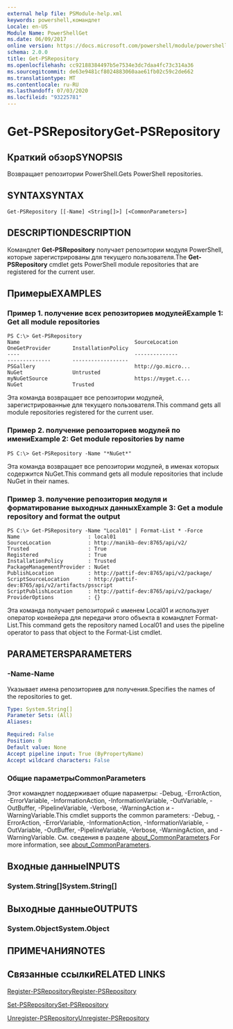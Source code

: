 ```yaml
---
external help file: PSModule-help.xml
keywords: powershell,командлет
Locale: en-US
Module Name: PowerShellGet
ms.date: 06/09/2017
online version: https://docs.microsoft.com/powershell/module/powershellget/get-psrepository?view=powershell-7&WT.mc_id=ps-gethelp
schema: 2.0.0
title: Get-PSRepository
ms.openlocfilehash: cc92188384497b5e7534e3dc7daa4fc73c314a36
ms.sourcegitcommit: de63e9481cf8024883060aae61fb02c59c2de662
ms.translationtype: MT
ms.contentlocale: ru-RU
ms.lasthandoff: 07/03/2020
ms.locfileid: "93225781"
---
```

# <span data-ttu-id="0fd1d-103">Get-PSRepository</span><span class="sxs-lookup"><span data-stu-id="0fd1d-103">Get-PSRepository</span></span>

## <span data-ttu-id="0fd1d-104">Краткий обзор</span><span class="sxs-lookup"><span data-stu-id="0fd1d-104">SYNOPSIS</span></span>
<span data-ttu-id="0fd1d-105">Возвращает репозитории PowerShell.</span><span class="sxs-lookup"><span data-stu-id="0fd1d-105">Gets PowerShell repositories.</span></span>

## <span data-ttu-id="0fd1d-106">SYNTAX</span><span class="sxs-lookup"><span data-stu-id="0fd1d-106">SYNTAX</span></span>

```
Get-PSRepository [[-Name] <String[]>] [<CommonParameters>]
```

## <span data-ttu-id="0fd1d-107">DESCRIPTION</span><span class="sxs-lookup"><span data-stu-id="0fd1d-107">DESCRIPTION</span></span>

<span data-ttu-id="0fd1d-108">Командлет **Get-PSRepository** получает репозитории модуля PowerShell, которые зарегистрированы для текущего пользователя.</span><span class="sxs-lookup"><span data-stu-id="0fd1d-108">The **Get-PSRepository** cmdlet gets PowerShell module repositories that are registered for the current user.</span></span>

## <span data-ttu-id="0fd1d-109">Примеры</span><span class="sxs-lookup"><span data-stu-id="0fd1d-109">EXAMPLES</span></span>

### <span data-ttu-id="0fd1d-110">Пример 1. получение всех репозиториев модулей</span><span class="sxs-lookup"><span data-stu-id="0fd1d-110">Example 1: Get all module repositories</span></span>

```
PS C:\> Get-PSRepository
Name                                     SourceLocation                                     OneGetProvider       InstallationPolicy
----                                     --------------                                     --------------       ------------------
PSGallery                                http://go.micro...                                 NuGet                Untrusted
myNuGetSource                            https://myget.c...                                 NuGet                Trusted
```

<span data-ttu-id="0fd1d-111">Эта команда возвращает все репозитории модулей, зарегистрированные для текущего пользователя.</span><span class="sxs-lookup"><span data-stu-id="0fd1d-111">This command gets all module repositories registered for the current user.</span></span>

### <span data-ttu-id="0fd1d-112">Пример 2. получение репозиториев модулей по имени</span><span class="sxs-lookup"><span data-stu-id="0fd1d-112">Example 2: Get module repositories by name</span></span>

```
PS C:\> Get-PSRepository -Name "*NuGet*"
```

<span data-ttu-id="0fd1d-113">Эта команда возвращает все репозитории модулей, в именах которых содержится NuGet.</span><span class="sxs-lookup"><span data-stu-id="0fd1d-113">This command gets all module repositories that include NuGet in their names.</span></span>

### <span data-ttu-id="0fd1d-114">Пример 3. получение репозитория модуля и форматирование выходных данных</span><span class="sxs-lookup"><span data-stu-id="0fd1d-114">Example 3: Get a module repository and format the output</span></span>

```
PS C:\> Get-PSRepository -Name "Local01" | Format-List * -Force
Name                      : local01
SourceLocation            : http://manikb-dev:8765/api/v2/
Trusted                   : True
Registered                : True
InstallationPolicy        : Trusted
PackageManagementProvider : NuGet
PublishLocation           : http://pattif-dev:8765/api/v2/package/
ScriptSourceLocation      : http://pattif-dev:8765/api/v2/artifacts/psscript
ScriptPublishLocation     : http://pattif-dev:8765/api/v2/package/
ProviderOptions           : {}
```

<span data-ttu-id="0fd1d-115">Эта команда получает репозиторий с именем Local01 и использует оператор конвейера для передачи этого объекта в командлет Format-List.</span><span class="sxs-lookup"><span data-stu-id="0fd1d-115">This command gets the repository named Local01 and uses the pipeline operator to pass that object to the Format-List cmdlet.</span></span>

## <span data-ttu-id="0fd1d-116">PARAMETERS</span><span class="sxs-lookup"><span data-stu-id="0fd1d-116">PARAMETERS</span></span>

### <span data-ttu-id="0fd1d-117">-Name</span><span class="sxs-lookup"><span data-stu-id="0fd1d-117">-Name</span></span>

<span data-ttu-id="0fd1d-118">Указывает имена репозиториев для получения.</span><span class="sxs-lookup"><span data-stu-id="0fd1d-118">Specifies the names of the repositories to get.</span></span>

```yaml
Type: System.String[]
Parameter Sets: (All)
Aliases:

Required: False
Position: 0
Default value: None
Accept pipeline input: True (ByPropertyName)
Accept wildcard characters: False
```

### <span data-ttu-id="0fd1d-119">Общие параметры</span><span class="sxs-lookup"><span data-stu-id="0fd1d-119">CommonParameters</span></span>

<span data-ttu-id="0fd1d-120">Этот командлет поддерживает общие параметры: -Debug, -ErrorAction, -ErrorVariable, -InformationAction, -InformationVariable, -OutVariable, -OutBuffer, -PipelineVariable, -Verbose, -WarningAction и -WarningVariable.</span><span class="sxs-lookup"><span data-stu-id="0fd1d-120">This cmdlet supports the common parameters: -Debug, -ErrorAction, -ErrorVariable, -InformationAction, -InformationVariable, -OutVariable, -OutBuffer, -PipelineVariable, -Verbose, -WarningAction, and -WarningVariable.</span></span> <span data-ttu-id="0fd1d-121">См. сведения в разделе [about_CommonParameters](https://go.microsoft.com/fwlink/?LinkID=113216).</span><span class="sxs-lookup"><span data-stu-id="0fd1d-121">For more information, see [about_CommonParameters](https://go.microsoft.com/fwlink/?LinkID=113216).</span></span>

## <span data-ttu-id="0fd1d-122">Входные данные</span><span class="sxs-lookup"><span data-stu-id="0fd1d-122">INPUTS</span></span>

### <span data-ttu-id="0fd1d-123">System.String[]</span><span class="sxs-lookup"><span data-stu-id="0fd1d-123">System.String[]</span></span>

## <span data-ttu-id="0fd1d-124">Выходные данные</span><span class="sxs-lookup"><span data-stu-id="0fd1d-124">OUTPUTS</span></span>

### <span data-ttu-id="0fd1d-125">System.Object</span><span class="sxs-lookup"><span data-stu-id="0fd1d-125">System.Object</span></span>

## <span data-ttu-id="0fd1d-126">ПРИМЕЧАНИЯ</span><span class="sxs-lookup"><span data-stu-id="0fd1d-126">NOTES</span></span>

## <span data-ttu-id="0fd1d-127">Связанные ссылки</span><span class="sxs-lookup"><span data-stu-id="0fd1d-127">RELATED LINKS</span></span>

[<span data-ttu-id="0fd1d-128">Register-PSRepository</span><span class="sxs-lookup"><span data-stu-id="0fd1d-128">Register-PSRepository</span></span>](Register-PSRepository.md)

[<span data-ttu-id="0fd1d-129">Set-PSRepository</span><span class="sxs-lookup"><span data-stu-id="0fd1d-129">Set-PSRepository</span></span>](Set-PSRepository.md)

[<span data-ttu-id="0fd1d-130">Unregister-PSRepository</span><span class="sxs-lookup"><span data-stu-id="0fd1d-130">Unregister-PSRepository</span></span>](Unregister-PSRepository.md)
